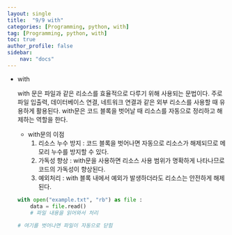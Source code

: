 ```yaml
---
layout: single
title:  "9/9 with"
categories: [Programming, python, with]
tag: [Programming, python, with]
toc: true
author_profile: false
sidebar:
    nav: "docs"
---
```


* with

  with 문은 파일과 같은 리소스를 효율적으로 다루기 위해 사용되는 문법이다. 주로 파일 입출력, 데이터베이스 연결, 네트워크 연결과 같은 외부 리소스를 사용할 때 유용하게 활용된다. with문은 코드 블록을 벗어날 때 리소스를 자동으로 정리하고 해제하는 역할을 한다.

  * with문의 이점
    1. 리소스 누수 방지 : 코드 블록을 벗어나면 자동으로 리소스가 해제되므로 메모리 누수를 방지할 수 있다.
    2. 가독성 향상 : with문을 사용하면 리소스 사용 범위가 명확하게 나타나므로 코드의 가독성이 향상된다.
    3. 예외처리 : with 블록 내에서 예외가 발생하더라도 리소스는 안전하게 해제된다.

  ```python
  with open("example.txt", "rb") as file :
      data = file.read()
      # 파일 내용을 읽어와서 처리
      
  # 여기를 벗어나면 파일이 자동으로 닫힘
  ```

  